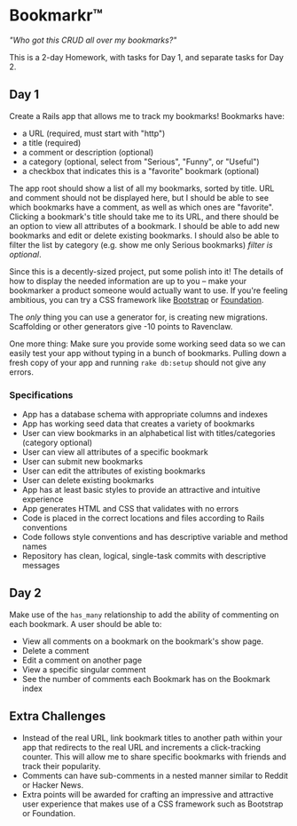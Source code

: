 # Bookmarkr&trade;

*"Who got this CRUD all over my bookmarks?"*

This is a 2-day Homework, with tasks for Day 1, and separate tasks for Day 2.

## Day 1

Create a Rails app that allows me to track my bookmarks! Bookmarks have:

* a URL (required, must start with "http")
* a title (required)
* a comment or description (optional)
* a category (optional, select from "Serious", "Funny", or "Useful")
* a checkbox that indicates this is a "favorite" bookmark (optional)

The app root should show a list of all my bookmarks, sorted by title. URL and comment should not be displayed here, but I should be able to see which bookmarks have a comment, as well as which ones are "favorite". Clicking a bookmark's title should take me to its URL, and there should be an option to view all attributes of a bookmark. I should be able to add new bookmarks and edit or delete existing bookmarks. I should also be able to filter the list by category (e.g. show me only Serious bookmarks) *filter is optional*.

Since this is a decently-sized project, put some polish into it! The details of how to display the needed information are up to you &ndash; make your bookmarker a product someone would actually want to use. If you're feeling ambitious, you can try a CSS framework like [Bootstrap](http://getbootstrap.com/getting-started) or [Foundation](http://foundation.zurb.com/docs/applications.html).

The *only* thing you can use a generator for, is creating new migrations. Scaffolding or other generators give -10 points to Ravenclaw. 

One more thing: Make sure you provide some working seed data so we can easily test your app without typing in a bunch of bookmarks. Pulling down a fresh copy of your app and running `rake db:setup` should not give any errors.

### Specifications

* App has a database schema with appropriate columns and indexes
* App has working seed data that creates a variety of bookmarks
* User can view bookmarks in an alphabetical list with titles/categories (category optional)
* User can view all attributes of a specific bookmark
* User can submit new bookmarks
* User can edit the attributes of existing bookmarks
* User can delete existing bookmarks
* App has at least basic styles to provide an attractive and intuitive experience
* App generates HTML and CSS that validates with no errors
* Code is placed in the correct locations and files according to Rails conventions
* Code follows style conventions and has descriptive variable and method names
* Repository has clean, logical, single-task commits with descriptive messages

## Day 2

Make use of the `has_many` relationship to add the ability of commenting on each bookmark. A user should be able to:

* View all comments on a bookmark on the bookmark's show page. 
* Delete a comment
* Edit a comment on another page
* View a specific singular comment
* See the number of comments each Bookmark has on the Bookmark index

## Extra Challenges

* Instead of the real URL, link bookmark titles to another path within your app that redirects to the real URL and increments a click-tracking counter. This will allow me to share specific bookmarks with friends and track their popularity.
* Comments can have sub-comments in a nested manner similar to Reddit or Hacker News. 
* Extra points will be awarded for crafting an impressive and attractive user experience that makes use of a CSS framework such as Bootstrap or Foundation.
